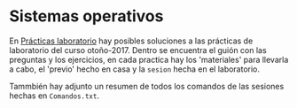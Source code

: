 # Sistemas operativos

En [Prácticas laboratorio](https://github.com/dumitrux/SO-FIB/tree/master/Pr%C3%A1cticas%20laboratorio) hay posibles soluciones 
a las prácticas de laboratorio del curso otoño-2017. Dentro se encuentra el guión con las preguntas y los ejercicios, en cada practica hay
los 'materiales' para llevarla a cabo, el 'previo' hecho en casa y la `sesion` hecha en el laboratorio.

Tammbién hay adjunto un resumen de todos los comandos de las sesiones hechas en `Comandos.txt`.
